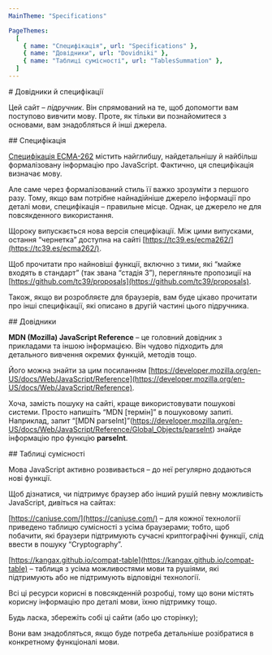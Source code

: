 ```yaml
---
MainTheme: "Specifications"

PageThemes:
  [
    { name: "Специфікація", url: "Specifications" },
    { name: "Довідники", url: "Dovidniki" },
    { name: "Таблиці сумісності", url: "TablesSummation" },
  ]
---
```


<Column>
# Довідники й специфікації

Цей сайт – _підручник_. Він спрямований на те, щоб допомогти вам поступово вивчити мову. Проте, як тільки ви познайомитеся з основами, вам знадобляться й інші джерела.

</Column>

<Column id ="Specifications">
## Специфікація

[Специфікація ECMA-262](https://www.ecma-international.org/publications-and-standards/standards/ecma-262/) містить найглибшу, найдетальнішу й найбільш формалізовану інформацію про JavaScript. Фактично, ця специфікація визначає мову.

Але саме через формалізований стиль її важко зрозуміти з першого разу. Тому, якщо вам потрібне найнадійніше джерело інформації про деталі мови, специфікація – правильне місце. Однак, це джерело не для повсякденного використання.

Щороку випускається нова версія специфікації. Між цими випусками, остання “чернетка” доступна на сайті [https://tc39.es/ecma262/](https://tc39.es/ecma262/).

Щоб прочитати про найновіші функції, включно з тими, які “майже входять в стандарт” (так звана “стадія 3”), перегляньте пропозиції на [https://github.com/tc39/proposals](https://github.com/tc39/proposals).

Також, якщо ви розробляєте для браузерів, вам буде цікаво прочитати про інші специфікації, які описано в другій частині цього підручника.

</Column>

<Column id ="Dovidniki">
## Довідники

**MDN (Mozilla) JavaScript Reference** – це головний довідник з прикладами та іншою інформацією. Він чудово підходить для детального вивчення окремих функцій, методів тощо.

Його можна знайти за цим посиланням [https://developer.mozilla.org/en-US/docs/Web/JavaScript/Reference](https://developer.mozilla.org/en-US/docs/Web/JavaScript/Reference).

Хоча, замість пошуку на сайті, краще використовувати пошукові системи. Просто напишіть “MDN [термін]” в пошуковому запиті. Наприклад, запит “[MDN parseInt]”(https://developer.mozilla.org/en-US/docs/Web/JavaScript/Reference/Global_Objects/parseInt) знайде інформацію про функцію **parseInt**.

</Column>

<Column id ="TablesSummation">
## Таблиці сумісності

Мова JavaScript активно розвивається – до неї регулярно додаються нові функції.

Щоб дізнатися, чи підтримує браузер або інший рушій певну можливість JavaScript, дивіться на сайтах:

[https://caniuse.com/](https://caniuse.com/) – для кожної технології приведено таблицю сумісності з усіма браузерами; тобто, щоб побачити, які браузери підтримують сучасні криптографічні функції, слід ввести в пошуку “Cryptography”.

[https://kangax.github.io/compat-table](https://kangax.github.io/compat-table) – таблиця з усіма можливостями мови та рушіями, які підтримують або не підтримують відповідні технології.

Всі ці ресурси корисні в повсякденній розробці, тому що вони містять корисну інформацію про деталі мови, їхню підтримку тощо.

Будь ласка, збережіть собі ці сайти (або цю сторінку);

Вони вам знадобляться, якщо буде потреба детальніше розібратися в конкретному функціоналі мови.

</Column>
